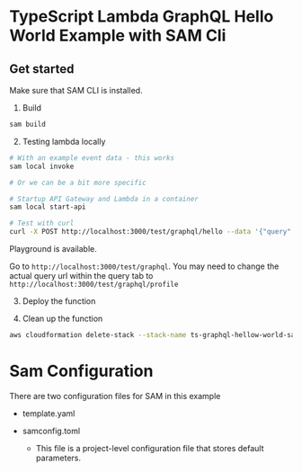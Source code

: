# TypeScript Lambda GraphQL Hello World Example with SAM Cli


## Get started

Make sure that SAM CLI is installed.

1. Build

```bash
sam build
```

2. Testing lambda locally

```bash
# With an example event data - this works
sam local invoke

# Or we can be a bit more specific

# Startup API Gateway and Lambda in a container
sam local start-api

# Test with curl
curl -X POST http://localhost:3000/test/graphql/hello --data '{"query": "{hello}"}'
```

Playground is available.

Go to `http://localhost:3000/test/graphql`. You may need to change the actual query url within the query tab to `http://localhost:3000/test/graphql/profile`

3. Deploy the function


4. Clean up the function

```bash
aws cloudformation delete-stack --stack-name ts-graphql-hellow-world-sam-cli
```

# Sam Configuration

There are two configuration files for SAM in this example

- template.yaml

- samconfig.toml
  - This file is a project-level configuration file that stores default parameters.
